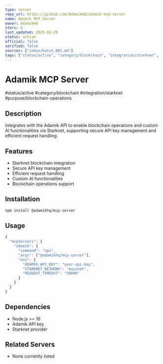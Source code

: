 ```yaml
---
type: server
repo_url: https://github.com/AdamikHQ/adamik-mcp-server
name: Adamik MCP Server
owner: AdamikHQ
stars: 0
last_updated: 2025-02-20
status: active
official: false
verified: false
sources: ["inbox/batch_001.md"]
tags: ["status/active", "category/blockchain", "integration/starknet", "purpose/blockchain-operations"]
---
```


# Adamik MCP Server

#status/active #category/blockchain #integration/starknet #purpose/blockchain-operations

## Description

Integrates with the Adamik API to enable blockchain operations and custom AI functionalities via Starknet, supporting secure API key management and efficient request handling.

## Features

- Starknet blockchain integration
- Secure API key management
- Efficient request handling
- Custom AI functionalities
- Blockchain operations support

## Installation

```bash
npm install @adamikhq/mcp-server
```

## Usage

```javascript
{
  "mcpServers": {
    "adamik": {
      "command": "npx",
      "args": ["@adamikhq/mcp-server"],
      "env": {
        "ADAMIK_API_KEY": "your-api-key",
        "STARKNET_NETWORK": "mainnet",
        "REQUEST_TIMEOUT": "30000"
      }
    }
  }
}
```

## Dependencies

- Node.js >= 16
- Adamik API key
- Starknet provider

## Related Servers

- None currently listed